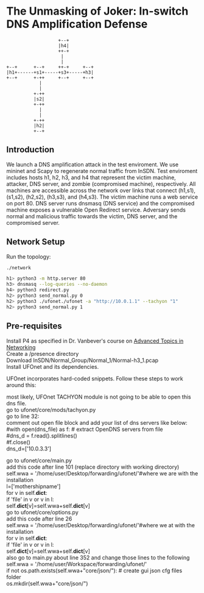 # The Unmasking of Joker: In-switch DNS Amplification Defense

```
                   +--+
                   |h4|
                   ++-+
                    |
                    |
+--+      +--+     ++-+     +--+
|h1+------+s1+-----+s3+-----+h3|
+--+      +-++     +--+     +--+
            |
            |
          +-++
          |s2|
          +-++
            |
            |
          +-++
          |h2|
          +--+
```

## Introduction

We launch a DNS amplification attack in the test enviroment. We use mininet and Scapy to regenerate normal traffic from InSDN. Test enviroment includes hosts h1, h2, h3, and h4 that represent
the victim machine, attacker, DNS server, and zombie (compromised machine), respectively. All machines are accessible across the network over links that connect (h1,s1), (s1,s2), (h2,s2), (h3,s3),
and (h4,s3). The victim machine runs a web service on port 80. DNS server runs dnsmasq (DNS service) and the compromised machine exposes a vulnerable Open Redirect service. Adversary sends normal and malicious traffic towards the victim, DNS server, and the compromised server.

## Network Setup

Run the topology:
```bash
./network
```

```bash
h1> python3 -m http.server 80
h3> dnsmasq --log-queries --no-daemon
h4> python3 redirect.py
h2> python3 send_normal.py 0
h2> python3 ./ufonet./ufonet -a "http://10.0.1.1" --tachyon "1"
h2> python3 send_normal.py 1
```

## Pre-requisites
Install P4 as specified in Dr. Vanbever's course on <a href="https://github.com/nsg-ethz/p4-learning">Advanced Topics in Networking</a><br>
Create a /presence directory<br>
Download InSDN/Normal_Group/Normal_1/Normal-h3_1.pcap<br>
Install UFOnet and its dependencies.<br>

UFOnet incorporates hard-coded snippets. Follow these steps to work around this:<br>

most likely, UFOnet TACHYON module is not going to be able to open this dns file.<br>
go to ufonet/core/mods/tachyon.py<br>
go to line 32:<br>
comment out open file block and add your list of dns servers like below:<br>
        #with open(dns_file) as f: # extract OpenDNS servers from file<br>
            #dns_d = f.read().splitlines() <br>
        #f.close()<br>
        dns_d=['10.0.3.3']<br>

go to ufonet/core/main.py<br>
add this code after line 101 (replace directory with working directory)<br>
self.wwa = '/home/user/Desktop/forwarding/ufonet/'#where we are with the installation<br>
        l=['mothershipname']<br>
        for v in self.__dict__:<br>
            if 'file' in v or v in l:<br>
                self.__dict__[v]=self.wwa+self.__dict__[v]<br>
go to ufonet/core/options.py<br>
add this code after line 26<br>
self.wwa = '/home/user/Desktop/forwarding/ufonet/'#where we at with the installation<br>
        for v in self.__dict__:<br>
            if 'file' in v or v in l:<br>
                self.__dict__[v]=self.wwa+self.__dict__[v]<br>
also go to main.py about line 352 and change those lines to the following<br>
self.wwa = '/home/user/Workspace/forwarding/ufonet/'<br>
if not os.path.exists(self.wwa+"core/json/"): # create gui json cfg files folder<br>
    os.mkdir(self.wwa+"core/json/")<br>
